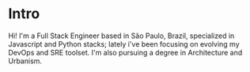 # Intro
Hi! 
I'm a Full Stack Engineer based in São Paulo, Brazil, specialized in Javascript and Python stacks; lately i've been focusing on evolving my DevOps and SRE toolset.
I'm also pursuing a degree in Architecture and Urbanism.
